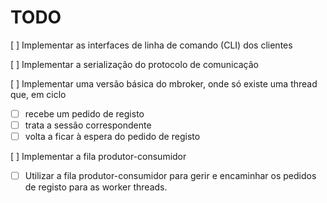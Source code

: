 # TODO

 [ ] Implementar as interfaces de linha de comando (CLI) dos clientes

 [ ] Implementar a serialização do protocolo de comunicação

 [ ] Implementar uma versão básica do mbroker, onde só existe uma thread que, em ciclo

- [ ] recebe um pedido de registo
- [ ] trata a sessão correspondente
- [ ] volta a ficar à espera do pedido de registo

 [ ] Implementar a fila produtor-consumidor

- [ ] Utilizar a fila produtor-consumidor para gerir e encaminhar os pedidos de registo para as worker threads.
